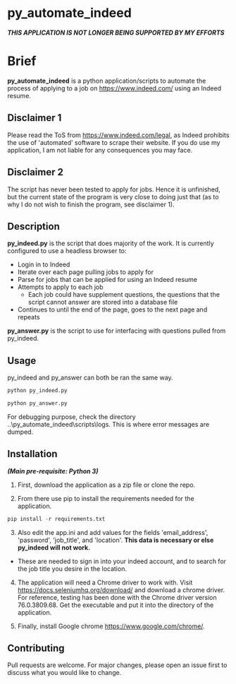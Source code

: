 # py_automate_indeed

***THIS APPLICATION IS NOT LONGER BEING SUPPORTED BY MY EFFORTS***

# Brief

**py_automate_indeed** is a python application/scripts to automate the process of applying to a job on https://www.indeed.com/ using an Indeed resume.

## Disclaimer 1

Please read the ToS from https://www.indeed.com/legal, as Indeed prohibits the use of 'automated' software to scrape their website. If you do use my application, I am not liable for any consequences you may face.

## Disclaimer 2

The script has never been tested to apply for jobs. Hence it is unfinished, but the current state of the program is very close to doing just that (as to why I do not wish to finish the program, see disclaimer 1).

## Description

**py_indeed.py** is the script that does majority of the work. It is currently configured to use a headless browser to:
 * Login in to Indeed
 * Iterate over each page pulling jobs to apply for
 * Parse for jobs that can be applied for using an Indeed resume
 * Attempts to apply to each job
    - Each job could have supplement questions, the questions that the script cannot answer are stored into a database file
 * Continues to until the end of the page, goes to the next page and repeats

**py_answer.py** is the script to use for interfacing with questions pulled from py_indeed.

## Usage

py_indeed and py_answer can both be ran the same way.

```python
python py_indeed.py
```

```python
python py_answer.py
```

For debugging purpose, check the directory ..\py_automate_indeed\scripts\logs. This is where error messages are dumped.

## Installation

***(Main pre-requisite: Python 3)***

1. First, download the application as a zip file or clone the repo.

2. From there use pip to install the requirements needed for the application.

```python
pip install -r requirements.txt
```

3. Also edit the app.ini and add values for the fields 'email_address', 'password', 'job_title', and 'location'. **This data is necessary or else py_indeed will not work.**
- These are needed to sign in into your indeed account, and to search for the job title you desire in the location.

4. The application will need a Chrome driver to work with. Visit https://docs.seleniumhq.org/download/ and download a chrome driver. For reference, testing has been done with the Chrome driver version 76.0.3809.68. Get the executable and put it into the directory of the application.

5. Finally, install Google chrome https://www.google.com/chrome/.

## Contributing
Pull requests are welcome. For major changes, please open an issue first to discuss what you would like to change.

